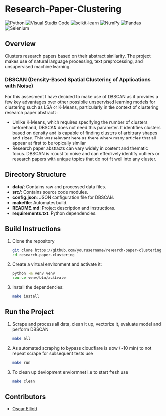 # Research-Paper-Clustering
![Python](https://img.shields.io/badge/python-3670A0?style=for-the-badge&logo=python&logoColor=ffdd54)
![Visual Studio Code](https://img.shields.io/badge/Visual%20Studio%20Code-0078d7.svg?style=for-the-badge&logo=visual-studio-code&logoColor=white)
![scikit-learn](https://img.shields.io/badge/scikit--learn-%23F7931E.svg?style=for-the-badge&logo=scikit-learn&logoColor=white)
![NumPy](https://img.shields.io/badge/numpy-%23013243.svg?style=for-the-badge&logo=numpy&logoColor=white)
![Pandas](https://img.shields.io/badge/pandas-%23150458.svg?style=for-the-badge&logo=pandas&logoColor=white)
![Selenium](https://img.shields.io/badge/-selenium-%43B02A?style=for-the-badge&logo=selenium&logoColor=white)

## Overview
Clusters research papers based on their abstract similarity. The project makes use of natural language processing, text preprocessing, and unsupervised machine learning.

### DBSCAN (Density-Based Spatial Clustering of Applications with Noise)
For this assesment I have decided to make use of DBSCAN as it provides a few key advantages over other possiblie unspervised learning models for clustering such as LSA or K-Means, particularly in the context of clustering research paper abstracts:
- Unlike K-Means, which requires specifying the number of clusters beforehand, DBSCAN does not need this parameter. It identifies clusters based on density and is capable of finding clusters of arbitrary shapes and sizes. This was relevant here as there where many articles that all appear at first to be topically similar
- Research paper abstracts can vary widely in content and thematic focus. DBSCAN is robust to noise and can effectively identify outliers or research papers with unique topics that do not fit well into any cluster.

## Directory Structure

- **data/**: Contains raw and processed data files.
- **src/**: Contains source code modules.
- **config.json**: JSON configuration file for DBSCAN.
- **makefile**: Automates build.
- **README.md**: Project description and instructions.
- **requirements.txt**: Python dependencies.


## Build Instructions

1. Clone the repository:
   ```bash
   git clone https://github.com/yourusername/research-paper-clustering.git
   cd research-paper-clustering
   
2. Create a virtual environment and activate it:
    ```bash
    python -m venv venv
    source venv/bin/activate

3. Install the dependencies:

    ```bash
    make install

## Run the Project

1. Scrape and process all data, clean it up, vectorize it, evaluate model and perform DBSCAN

    ```bash
    make all
    
2. As automated scraping to bypass cloudflare is slow (~10 min) to not repeat scrape for subsequent tests use

    ```bash
    make run

3. To clean up devlopment enviormnet i.e to start fresh use
    ```bash
    make clean

## Contributors
- [Oscar Elliott](https://github.com/OscarElliott)